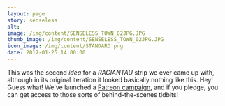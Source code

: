 ```yaml
---
layout: page
story: senseless
alt:
image: /img/content/SENSELESS_TOWN_02JPG.JPG
thumb_image: /img/content/SENSELESS_TOWN_02JPG.JPG
icon_image: /img/content/STANDARD.png
date: 2017-01-25 14:00:00
---
```



This was the second *idea* for a *RACIANTAU* strip we ever came up with, although in its original iteration it looked basically nothing like this. Hey! Guess what! We've launched a [Patreon campaign](https://www.patreon.com/fabelaro), and if you pledge, you can get access to those sorts of behind-the-scenes tidbits!